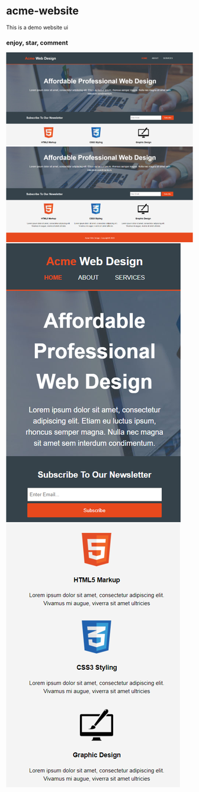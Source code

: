 # acme-website
This is a demo website ui
### enjoy, star, comment
![Screenshot](Screenshot1.png)
![Screenshot](Screenshot2.png)
![Screenshot](Screenshot3.png)
![Screenshot](Screenshot4.png)